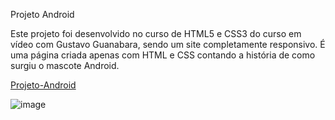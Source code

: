 Projeto Android 

Este projeto foi desenvolvido no curso de HTML5 e CSS3 do curso em vídeo com Gustavo Guanabara, sendo um site completamente responsivo.
É uma página criada apenas com HTML e CSS contando a história de como surgiu o mascote Android.

<a href="https://zuyngle.github.io/Projeto-Android/">Projeto-Android</a>

![image](https://github.com/user-attachments/assets/da9a7c13-adb2-42af-978d-c2af0e06e31c)


